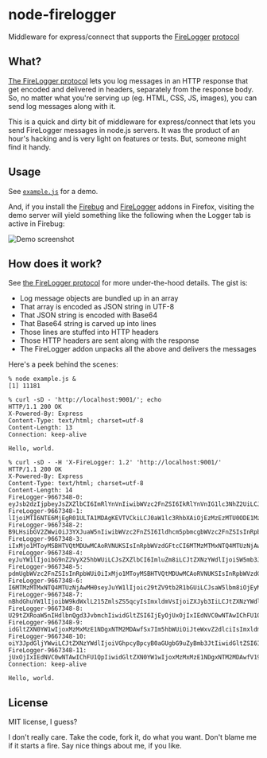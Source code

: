 # node-firelogger

Middleware for express/connect that supports the [FireLogger][] [protocol][flp]

[firelogger]: http://firelogger.binaryage.com/
[flp]: https://github.com/darwin/firelogger/wiki

## What?

[The FireLogger protocol][flp] lets you log messages in an HTTP response that
get encoded and delivered in headers, separately from the response body. So, no
matter what you're serving up (eg. HTML, CSS, JS, images), you can send log
messages along with it.

This is a quick and dirty bit of middleware for express/connect that lets you
send FireLogger messages in node.js servers. It was the product of an hour's
hacking and is very light on features or tests. But, someone might find it
handy.

## Usage

See [`example.js`][example] for a demo.

And, if you install the [Firebug][] and [FireLogger][fla] addons in Firefox,
visiting the demo server will yield something like the following when the
Logger tab is active in Firebug:

![Demo screenshot](http://dl.dropbox.com/u/2798055/Screenshots/0.png)

[example]: https://github.com/lmorchard/node-firelogger/blob/master/example.js
[firebug]: https://addons.mozilla.org/en-US/firefox/addon/firebug/
[fla]: https://addons.mozilla.org/en-US/firefox/addon/firelogger/

## How does it work?

See [the FireLogger protocol][flp] for more under-the-hood details. The gist is:

* Log message objects are bundled up in an array
* That array is encoded as JSON string in UTF-8
* That JSON string is encoded with Base64
* That Base64 string is carved up into lines
* Those lines are stuffed into HTTP headers
* Those HTTP headers are sent along with the response
* The FireLogger addon unpacks all the above and delivers the messages

Here's a peek behind the scenes:

    % node example.js &
    [1] 11181

    % curl -sD - 'http://localhost:9001/'; echo                        
    HTTP/1.1 200 OK
    X-Powered-By: Express
    Content-Type: text/html; charset=utf-8
    Content-Length: 13
    Connection: keep-alive

    Hello, world.

    % curl -sD - -H 'X-FireLogger: 1.2' 'http://localhost:9001/'
    HTTP/1.1 200 OK
    X-Powered-By: Express
    Content-Type: text/html; charset=utf-8
    Content-Length: 14
    FireLogger-9667348-0: eyJsb2dzIjpbeyJsZXZlbCI6ImRlYnVnIiwibWVzc2FnZSI6IkRlYnVnIG1lc3NhZ2UiLCJ0aW1
    FireLogger-9667348-1: lIjoiMTI6NTE6MjEgR01ULTA1MDAgKEVTVCkiLCJ0aW1lc3RhbXAiOjEzMzEzMTU0ODE1MzUwMD
    FireLogger-9667348-2: B9LHsibGV2ZWwiOiJ3YXJuaW5nIiwibWVzc2FnZSI6Ildhcm5pbmcgbWVzc2FnZSIsInRpbWUiO
    FireLogger-9667348-3: iIxMjo1MToyMSBHTVQtMDUwMCAoRVNUKSIsInRpbWVzdGFtcCI6MTMzMTMxNTQ4MTUzNjAwMH0s
    FireLogger-9667348-4: eyJuYW1lIjoibG9nZ2VyX25hbWUiLCJsZXZlbCI6ImluZm8iLCJtZXNzYWdlIjoiSW5mb3JtYXR
    FireLogger-9667348-5: pdmUgbWVzc2FnZSIsInRpbWUiOiIxMjo1MToyMSBHTVQtMDUwMCAoRVNUKSIsInRpbWVzdGFtcC
    FireLogger-9667348-6: I6MTMzMTMxNTQ4MTUzNjAwMH0seyJuYW1lIjoic29tZV9tb2R1bGUiLCJsaW5lbm8iOjEyMzQsI
    FireLogger-9667348-7: nBhdGhuYW1lIjoibW9kdWxlL215ZmlsZS5qcyIsImxldmVsIjoiZXJyb3IiLCJtZXNzYWdlIjoi
    FireLogger-9667348-8: U29tZXRoaW5nIHdlbnQgd3JvbmchIiwidGltZSI6IjEyOjUxOjIxIEdNVC0wNTAwIChFU1QpIiw
    FireLogger-9667348-9: idGltZXN0YW1wIjoxMzMxMzE1NDgxNTM2MDAwfSx7Im5hbWUiOiJteWxvZ2dlciIsImxldmVsIj
    FireLogger-9667348-10: oiY3JpdGljYWwiLCJtZXNzYWdlIjoiVGhpcyBpcyB0aGUgbG9uZyBmb3JtIiwidGltZSI6IjEyO
    FireLogger-9667348-11: jUxOjIxIEdNVC0wNTAwIChFU1QpIiwidGltZXN0YW1wIjoxMzMxMzE1NDgxNTM2MDAwfV19
    Connection: keep-alive

    Hello, world.

## License

MIT license, I guess?

I don't really care. Take the code, fork it, do what you want. Don't blame me
if it starts a fire. Say nice things about me, if you like.
